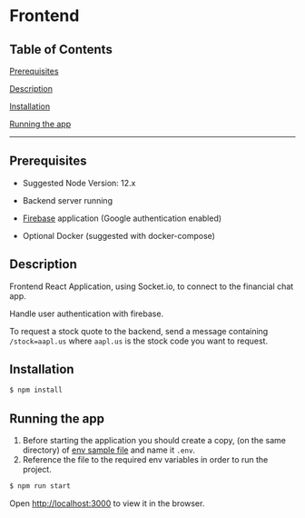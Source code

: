 # Frontend

## Table of Contents

[Prerequisites](#prerequisites)

[Description](#description)

[Installation](#installation)

[Running the app](#running-the-app)

---

## Prerequisites

- Suggested Node Version: 12.x

- Backend server running

- [Firebase](https://firebase.google.com/) application (Google authentication enabled)

- Optional Docker (suggested with docker-compose)

## Description

Frontend React Application, using Socket.io, to connect to the financial chat app.

Handle user authentication with firebase.

To request a stock quote to the backend, send a message containing `/stock=aapl.us` where `aapl.us` is the stock code you want to request.

## Installation

```bash
$ npm install
```

## Running the app

1. Before starting the application you should create a copy, (on the same directory) of [env sample file](.env.sample) and name it `.env`.
2. Reference the file to the required env variables in order to run the project.

```bash
$ npm run start
```

Open [http://localhost:3000](http://localhost:3000) to view it in the browser.
